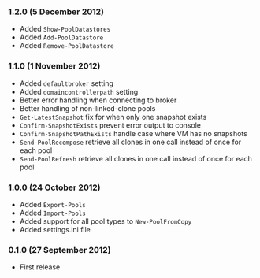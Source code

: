 ### 1.2.0 (5 December 2012)
  - Added `Show-PoolDatastores`
  - Added `Add-PoolDatastore`
  - Added `Remove-PoolDatastore`

### 1.1.0 (1 November 2012)
  - Added `defaultbroker` setting
  - Added `domaincontrollerpath` setting
  - Better error handling when connecting to broker
  - Better handling of non-linked-clone pools
  - `Get-LatestSnapshot` fix for when only one snapshot exists
  - `Confirm-SnapshotExists` prevent error output to console
  - `Confirm-SnapshotPathExists` handle case where VM has no snapshots
  - `Send-PoolRecompose` retrieve all clones in one call instead of once for each pool
  - `Send-PoolRefresh` retrieve all clones in one call instead of once for each pool

### 1.0.0 (24 October 2012)
  - Added `Export-Pools`
  - Added `Import-Pools`
  - Added support for all pool types to `New-PoolFromCopy`
  - Added settings.ini file

### 0.1.0 (27 September 2012)
  - First release